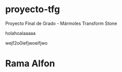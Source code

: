 # proyecto-tfg
Proyecto Final de Grado - Mármoles Transform Stone

holahoalaaaaa




wejf2o0iefjwoeifjwo



# Rama Alfon


